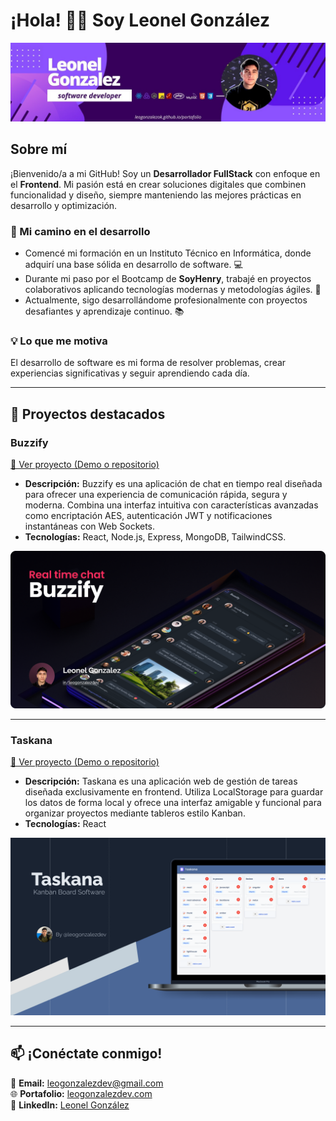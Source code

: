 # ¡Hola! 👋🏽 Soy Leonel González
![Banner](./images/1654030060949.jpg "Banner")

## Sobre mí
¡Bienvenido/a a mi GitHub! Soy un **Desarrollador FullStack** con enfoque en el **Frontend**. Mi pasión está en crear soluciones digitales que combinen funcionalidad y diseño, siempre manteniendo las mejores prácticas en desarrollo y optimización.

### 🎯 Mi camino en el desarrollo
- Comencé mi formación en un Instituto Técnico en Informática, donde adquirí una base sólida en desarrollo de software. 💻
- Durante mi paso por el Bootcamp de **SoyHenry**, trabajé en proyectos colaborativos aplicando tecnologías modernas y metodologías ágiles. 🚀
- Actualmente, sigo desarrollándome profesionalmente con proyectos desafiantes y aprendizaje continuo. 📚

### 💡 Lo que me motiva
El desarrollo de software es mi forma de resolver problemas, crear experiencias significativas y seguir aprendiendo cada día. 

---

## 🌟 Proyectos destacados

### **Buzzify**
[🔗 Ver proyecto (Demo o repositorio)](https://buzzify.leogonzalezdev.com)

- **Descripción:** Buzzify es una aplicación de chat en tiempo real diseñada para ofrecer una experiencia de comunicación rápida, segura y moderna. Combina una interfaz intuitiva con características avanzadas como encriptación AES, autenticación JWT y notificaciones instantáneas con Web Sockets.
- **Tecnologías:** React, Node.js, Express, MongoDB, TailwindCSS.

<img src="./images/buzzify.png" alt="Buzzify" width="600">

---

### **Taskana**
[🔗 Ver proyecto (Demo o repositorio)](https://taskana.leogonzalezdev.com)

- **Descripción:** Taskana es una aplicación web de gestión de tareas diseñada exclusivamente en frontend. Utiliza LocalStorage para guardar los datos de forma local y ofrece una interfaz amigable y funcional para organizar proyectos mediante tableros estilo Kanban.
- **Tecnologías:** React 

<img src="./images/taskana.png" alt="Taskana" width="600">

---

## 📫 ¡Conéctate conmigo!

📧 **Email:** leogonzalezdev@gmail.com  
🌐 **Portafolio:** [leogonzalezdev.com](https://leogonzalezdev.com/)  
👔 **LinkedIn:** [Leonel González](https://www.linkedin.com/in/leogonzalezdev/)
